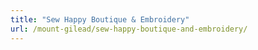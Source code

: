 ```yaml
---
title: "Sew Happy Boutique & Embroidery"
url: /mount-gilead/sew-happy-boutique-and-embroidery/
---
```

